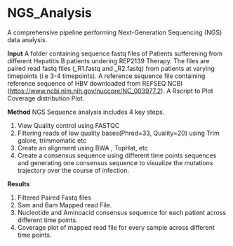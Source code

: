 # NGS_Analysis
A comprehensive pipeline performing Next-Generation Sequencing (NGS) data analysis.

**Input**
A folder containing sequence fastq files of Patients sufferening from different Hepatitis B patients undering REP2139 Therapy. 
The files are paired read fastq files (_R1.fastq and _R2.fastq) from patients at varying timepoints  (i.e 3-4 timepoints). A reference sequence file containing reference sequence of HBV downloaded from REFSEQ NCBI (https://www.ncbi.nlm.nih.gov/nuccore/NC_003977.2).
A Rscript to Plot Coverage distribution Plot.

**Method**
NGS Sequence analysis includes 4 key steps.
1. View Quality control using FASTQC 
2. Filtering reads of low quality bases(Phred=33, Quality=20) using Trim galore, trimmomatic etc
3. Create an alignment using BWA , TopHat, etc
4. Create a consensus sequence using different time points sequences and generating one consensus sequence to visualize the mutations trajectory over the course of infection.

**Results**
1. Filtered Paired Fastq files
2. Sam and Bam Mapped read File.
3. Nucleotide and Aminoacid consensus sequence for each patient across different time points.
4. Coverage plot of mapped read file for every sample across different time points.
   
